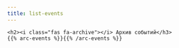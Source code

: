 ```yaml
---
title: list-events
---
```

    <h2><i class="fas fa-archive"></i> Архив событий</h3>
    {{% arc-events %}}{{% /arc-events %}}
